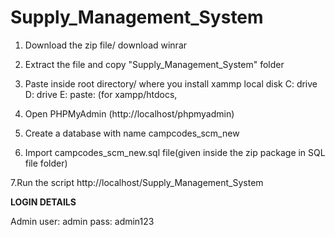 # Supply_Management_System

1. Download the zip file/ download winrar

2. Extract the file and copy "Supply_Management_System" folder

3. Paste inside root directory/ where you install xammp local disk C: drive D: drive E: paste: (for xampp/htdocs, 

4. Open PHPMyAdmin (http://localhost/phpmyadmin)

5. Create a database with name campcodes_scm_new

6. Import campcodes_scm_new.sql file(given inside the zip package in SQL file folder)

7.Run the script http://localhost/Supply_Management_System


**LOGIN DETAILS** 

Admin
user: admin
pass: admin123

